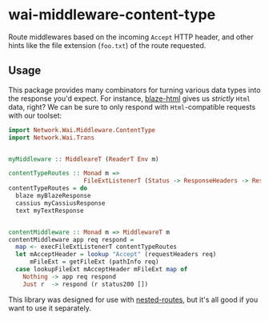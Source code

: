 wai-middleware-content-type
===========================

Route middlewares based on the incoming `Accept` HTTP header,
and other hints like the file extension (`foo.txt`) of the route
requested.

## Usage

This package provides many combinators for turning various data
types into the response you'd expect. For instance,
[blaze-html](https://hackage.haskell.org/package/blaze-html) gives
us _strictly_ `Html` data, right? We can be sure to only respond
with `Html`-compatible requests with our toolset:

```haskell
import Network.Wai.Middleware.ContentType
import Network.Wai.Trans


myMiddleware :: MiddleareT (ReaderT Env m)

contentTypeRoutes :: Monad m =>
                     FileExtListenerT (Status -> ResponseHeaders -> Response) m ()
contentTypeRoutes = do
  blaze myBlazeResponse
  cassius myCassiusResponse
  text myTextResponse


contentMiddleware :: Monad m => MiddlewareT m
contentMiddleware app req respond =
  map <- execFileExtListenerT contentTypeRoutes
  let mAcceptHeader = lookup "Accept" (requestHeaders req)
      mFileExt = getFileExt (pathInfo req)
  case lookupFileExt mAcceptHeader mFileExt map of
    Nothing -> app req respond
    Just r  -> respond (r status200 [])
```


This library was designed for use with [nested-routes](https://hackage.haskell.org/package/nested-routes),
but it's all good if you want to use it separately.
